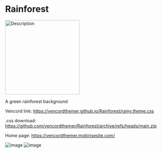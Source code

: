 # Rainforest

<a href="https://discord-themes.com/theme/36">
  <img src="https://discord-themes.com/badge.png" alt="Description" width="240" />
</a>

A green rainforest background

Vencord link: https://vencordthemer.github.io/Rainforest/rainy.theme.css

.css download: https://github.com/vencordthemer/Rainforest/archive/refs/heads/main.zip

Home page: https://vencordthemer.mobirisesite.com/

![image](https://github.com/user-attachments/assets/cbafae16-0f9a-4925-a35e-3f844fa56626)
![image](https://github.com/user-attachments/assets/c597e0ed-b16f-4534-b11e-10fd08f2058c)

